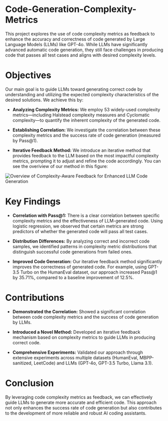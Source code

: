 # Code-Generation-Complexity-Metrics

This project explores the use of code complexity metrics as feedback to enhance the accuracy and correctness of code generated by Large Language Models (LLMs) like GPT-4o. While LLMs have significantly advanced automatic code generation, they still face challenges in producing code that passes all test cases and aligns with desired complexity levels.

# Objectives

Our main goal is to guide LLMs toward generating correct code by understanding and utilizing the expected complexity characteristics of the desired solutions. We achieve this by:

- **Analyzing Complexity Metrics:** We employ 53 widely-used complexity metrics—including Halstead complexity measures and Cyclomatic complexity—to quantify the inherent complexity of the generated code.

- **Establishing Correlation:** We investigate the correlation between these complexity metrics and the success rate of code generation (measured by Pass@1).

- **Iterative Feedback Method:** We introduce an iterative method that provides feedback to the LLM based on the most impactful complexity metrics, prompting it to adjust and refine the code accordingly. You can see the overiview of our method in this figure:

![Overview of Complexity-Aware Feedback for Enhanced LLM Code Generation](https://github.com/user-attachments/assets/111c65ee-f071-4d34-aa99-9b03a4996606)


# Key Findings

- **Correlation with Pass@1:** There is a clear correlation between specific complexity metrics and the effectiveness of LLM-generated code. Using logistic regression, we observed that certain metrics are strong predictors of whether the generated code will pass all test cases.

- **Distribution Differences:** By analyzing correct and incorrect code samples, we identified patterns in complexity metric distributions that distinguish successful code generations from failed ones.

- **Improved Code Generation:** Our iterative feedback method significantly improves the correctness of generated code. For example, using GPT-3.5 Turbo on the HumanEval dataset, our approach increased Pass@1 by 35.71%, compared to a baseline improvement of 12.5%.

# Contributions
- **Demonstrated the Correlation:** Showed a significant correlation between code complexity metrics and the success of code generation by LLMs.

- **Introduced a Novel Method:** Developed an iterative feedback mechanism based on complexity metrics to guide LLMs in producing correct code.

- **Comprehensive Experiments:** Validated our approach through extensive experiments across multiple datasets (HumanEval, MBPP-sanitized, LeetCode) and LLMs (GPT-4o, GPT-3.5 Turbo, Llama 3.1).

# Conclusion
By leveraging code complexity metrics as feedback, we can effectively guide LLMs to generate more accurate and efficient code. This approach not only enhances the success rate of code generation but also contributes to the development of more reliable and robust AI coding assistants.
